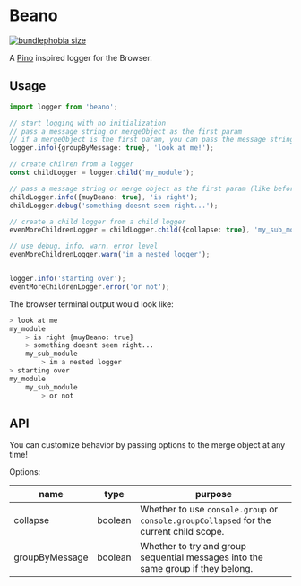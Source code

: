# Beano

[![bundlephobia size](https://badgen.net/bundlephobia/minzip/beano)](https://bundlephobia.com/result?p=beano)


A [Pino](https://github.com/pinojs/pino) inspired logger for the Browser.

## Usage

```typescript
import logger from 'beano';

// start logging with no initialization
// pass a message string or mergeObject as the first param
// if a mergeObject is the first param, you can pass the message string as the second param
logger.info({groupByMessage: true}, 'look at me!');

// create chilren from a logger
const childLogger = logger.child('my_module');

// pass a message string or merge object as the first param (like before!)
childLogger.info({muyBeano: true}, 'is right');
childLogger.debug('something doesnt seem right...');

// create a child logger from a child logger
evenMoreChildrenLogger = childLogger.child({collapse: true}, 'my_sub_module');

// use debug, info, warn, error level
evenMoreChildrenLogger.warn('im a nested logger');


logger.info('starting over');
eventMoreChildrenLogger.error('or not');
```

The browser terminal output would look like:
```bash
> look at me
my_module
    > is right {muyBeano: true}
    > something doesnt seem right...
    my_sub_module
        > im a nested logger
> starting over
my_module
    my_sub_module
        > or not
```

## API

You can customize behavior by passing options to the merge object at any time!

Options:

|name|type|purpose|
|-|-|-|
| collapse | boolean | Whether to use `console.group` or `console.groupCollapsed` for the current child scope. |
| groupByMessage | boolean | Whether to try and group sequential messages into the same group if they belong. |

   
